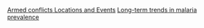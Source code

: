 [Armed conflicts Locations and Events](https://menkli.github.io/Malaria_Mapping/armed_conflicts.html)
[Long-term trends in malaria prevalence](https://menkli.github.io/Malaria_Mapping/malaria_prevalence.html)